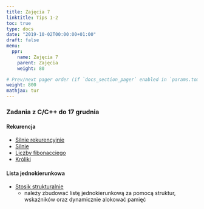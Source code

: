 ```yaml
---
title: Zajęcia 7
linktitle: Tips 1-2
toc: true
type: docs
date: "2019-10-02T00:00:00+01:00"
draft: false
menu:
  ppr:
    name: Zajęcia 7
    parent: Zajęcia
    weight: 80

# Prev/next pager order (if `docs_section_pager` enabled in `params.toml`)
weight: 800
mathjax: tur
---
```

### Zadania z C/C++ do 17 grudnia
<!--17.12.20 c,c++-->

#### Rekurencja
* [Silnie rekurencyjnie](https://adjule.pl/groups/ppr1ca2019/problems/apr1cdf2011_3_1)
* [Silnie](https://adjule.pl/groups/ppr1ca2019/problems/ppr13)
* [Liczby fibonacciego](https://adjule.pl/groups/ppr1ca2019/problems/ppr-fib)
* [Króliki](https://adjule.pl/groups/ppr1ca2019/problems/ppr14)

#### Lista jednokierunkowa
* [Stosik strukturalnie](https://adjule.pl/groups/ppr1le2020/problems/ppr35_part2)
  * należy zbudować listę jednokierunkową za pomocą struktur, wskaźników oraz dynamicznie alokować pamięć
